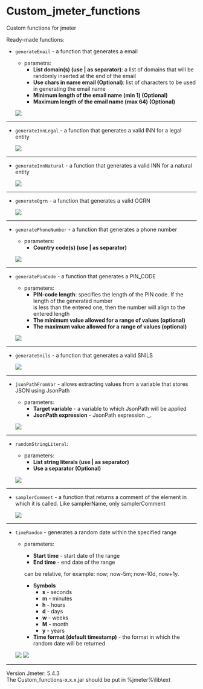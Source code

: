 # Custom_jmeter_functions

Custom functions for jmeter

Ready-made functions:
- `generateEmail` - a function that generates a email
    - parametrs:
        - **List domain(s) (use | as separator)**: a list of domains that will be randomly inserted at the end of the email
        - **Use chars in name email (Optional)**: list of characters to be used in generating the email name
        - **Minimum length of the email name (min 1) (Optional)**
        - **Maximum length of the email name (max 64) (Optional)**

    ![](./README_GIFs/generateEmail.gif)
--- 
 - `generateInnLegal` - a function that generates a valid INN for a legal entity

    ![](./README_GIFs/generateInnLegal.gif)
 ---
 - `generateInnNatural` - a function that generates a valid INN for a natural entity

    ![](./README_GIFs/generateInnNatural.gif)
 ---
 - `generateOgrn` - a function that generates a valid OGRN

   ![](./README_GIFs/generateOgrn.gif)
 ---
- `generatePhoneNumber` - a function that generates a phone number
    - parameters:
        - **Country code(s) (use | as separator)**

  ![](./README_GIFs/generatePhoneNumber.gif)
---
- `generatePinCode` - a function that generates a PIN_CODE
    - parameters:
        - **PIN-code length**: specifies the length of the PIN code. If the length of the generated number   
          is less than the entered one, then the number will align to the entered length
        - **The minimum value allowed for a range of values (optional)**
        - **The maximum value allowed for a range of values (optional)**

  ![](./README_GIFs/generatePinCode.gif)
---
 - `generateSnils` - a function that generates a valid SNILS

   ![](./README_GIFs/generateSnils.gif)
---
 - `jsonPathFromVar` - allows extracting values from a variable that stores JSON using JsonPath
   - parameters:
     - **Target variable** - a variable to which JsonPath will be applied
     - **JsonPath expression** - JsonPath expression ._.

   ![](./README_GIFs/jsonPathFromVar.gif)
---
 - `randomStringLiteral`:
   - parameters:
     - **List string literals (use | as separator)**
     - **Use a separator (Optional)**

   ![](./README_GIFs/randomStringLiteral.gif)
---
 - `samplerComment` - a function that returns a comment of the element in which it is called. Like samplerName, only samplerComment

   ![](./README_GIFs/samplerComment.gif)
---
 - `timeRandom` - generates a random date within the specified range
   - parameters:
     - **Start time** - start date of the range
     - **End time** - end date of the range

     can be relative, for example: now; now-5m; now-10d, now+1y.
     - **Symbols**
       - **s** - seconds
       - **m** - minutes
       - **h** - hours
       - **d** - days
       - **w** - weeks
       - **M** - month
       - **y** - years
     - **Time format (default timestamp)** - the format in which the random date will be returned

   ![](./README_GIFs/timeRandom_relative.gif)
   ![](./README_GIFs/timeRandom_absolute.gif)
---
Version Jmeter: 5.4.3   
The Custom_functions-x.x.x.jar should be put in %jmeter%\lib\ext


